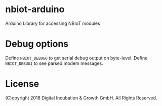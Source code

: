# nbiot-arduino
Arduino Library for accessing NBIoT modules

# Debug options

Define `NBIOT_DEBUG0` to get serial debug output on byte-level. Define `NBIOT_DEBUG1` to see parsed modem messages.

# License

(C)opyright 2018 Digital Incubation & Growth GmbH. All Rights Reserved.
